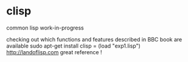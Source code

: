 # clisp
common lisp work-in-progress 

checking out which functions and features described in BBC book are available
sudo apt-get install clisp 
= (load "exp1.lisp")
<br>
http://landoflisp.com     great reference !

